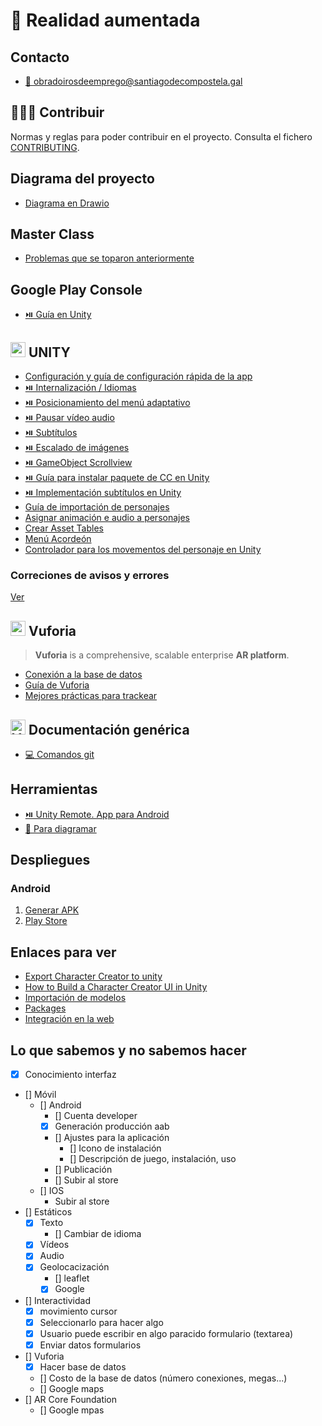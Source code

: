 # 📱 Realidad aumentada

## Contacto

- [📧 obradoirosdeemprego@santiagodecompostela.gal](obradoirosdeemprego@santiagodecompostela.gal)

## 🧑‍🤝‍🧑 Contribuir

Normas y reglas para poder contribuir en el proyecto. Consulta el fichero [CONTRIBUTING](./CONTRIBUTING.md).

## Diagrama del proyecto

- [Diagrama en Drawio]([./deploys/android.md](https://drive.google.com/file/d/1_rwJqQdyMqmlfV_UfCPRWmVZgKmLhxPP/view?usp=sharing))

## Master Class

- [Problemas que se toparon anteriormente](https://drive.google.com/drive/folders/1M34nB8200c8ZVYa6uEQhkyKCv-Jadxh7?usp=sharing)

## Google Play Console

- [⏯️ Guía en Unity](https://www.youtube.com/watch?v=UXl_C3ZnRLc)

## <img src="https://github.com/webferrol/appventurers-doc/assets/35032717/5d1edad5-8fac-4093-8752-4ca291d96b26" width="24" alt="unity"> UNITY

- [Configuración y guía de configuración rápida de la app](./unity/new-projects-guide.md)
- [⏯️ Internalización / Idiomas](./unity/internationalization.md)
- [⏯️ Posicionamiento del menú adaptativo](https://www.youtube.com/watch?v=y9cXHCTas9A&t=184s)
- [⏯️ Pausar vídeo audio](https://gamedevbeginner.com/the-right-way-to-pause-the-game-in-unity/)
- [⏯️ Subtítulos](./unity/subtitles.md)
- [⏯️ Escalado de imágenes](./unity/config-autoescalado.md)
- [⏯️ GameObject Scrollview](./unity/scrollview.md)
- [⏯️ Guía para instalar paquete de CC en Unity](https://github.com/webferrol/appventurers-doc/blob/main/unity/character-creator-configuration.md)
- [⏯️ Implementación subtítulos en Unity](https://github.com/webferrol/appventurers-doc/blob/main/unity/subtitles.md)
- [Guía de importación de personajes](./unity/characters-guide.md)
- [Asignar animación e audio a personajes](./unity/image-target-found-and-lost-events.md)
- [Crear Asset Tables](./unity/Asset-table.md)
- [Menú Acordeón](./unity/menu-accordion.md)
- [Controlador para los movementos del personaje en Unity](https://github.com/webferrol/appventurers-doc/blob/main/unity/controlador-unity-movementos.md)

### Correciones de avisos y errores

[Ver](./unity/errors.md)

## <img src="https://github.com/webferrol/appventurers-doc/assets/35032717/ddd196af-9842-4560-9666-f121e69ec1d7" width="24" alt="vuforia"> Vuforia

>**Vuforia** is a comprehensive, scalable enterprise **AR platform**.

- [Conexión a la base de datos](./vuforia/connection-ddbb.md)
- [Guía de Vuforia](./vuforia/vuforia-guide.md)
- [Mejores prácticas para trackear](https://developer.vuforia.com/library/objects/best-practices-designing-and-developing-image-based-targets)

## <img src="https://github.com/webferrol/appventurers-doc/assets/35032717/507c607e-57aa-412b-ae81-bf31f9213650" width="24" alt="Ver"> Documentación genérica

- [💻 Comandos git](./other/git-commands.md)

## Herramientas
- [⏯️ Unity Remote. App para Android](https://www.youtube.com/watch?v=4pxh_eI-rG8)
- [📐 Para diagramar](https://www.drawio.com/blog/move-diagrams-net)

## Despliegues

### Android

1. [Generar APK](./deploys/android/android-apk-aab.md)
2. [Play Store](./deploys/android/play-store.md)

## Enlaces para ver

- [Export Character Creator to unity](https://youtu.be/tgirPjknAv4)
- [How to Build a Character Creator UI in Unity](https://www.youtube.com/watch?v=xS8tuHg0-rc)
- [Importación de modelos](https://docs.unity3d.com/Manual/models-importing.html)
- [Packages](https://docs.unity3d.com/Manual/PackagesList.html)
- [Integración en la web](https://www.youtube.com/watch?v=K52l9P19_2o)

## Lo que sabemos y no sabemos hacer

- [x] Conocimiento interfaz
- [] Móvil
    - [] Android
        - [] Cuenta developer
        - [x] Generación producción aab
        - [] Ajustes para la aplicación
            - [] Icono de instalación
            - [] Descripción de juego, instalación, uso   
        - [] Publicación
        - [] Subir al store
    - [] IOS
        - Subir al store
- [] Estáticos
    - [x] Texto
        - [] Cambiar de idioma
    - [x] Vídeos
    - [x] Audio
    - [x] Geolocacización
        - [] leaflet
        - [x] Google
- [] Interactividad
    - [x] movimiento cursor
    - [x] Seleccionarlo para hacer algo
    - [x] Usuario puede escribir en algo paracido formulario (textarea)
    - [x] Enviar datos formularios

- [] Vuforia
    - [x] Hacer base de datos
    - [] Costo de la base de datos (número conexiones, megas...)
    - [] Google maps
- [] AR Core Foundation
    - [] Google mpas
